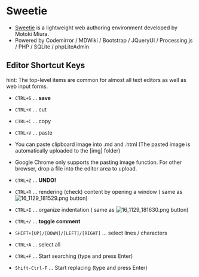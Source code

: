 # Sweetie

- [Sweetie](https://ist.mns.kyutech.ac.jp/miura/sweetie/index.php) is a lightweight web authoring environment developed by Motoki Miura.
- Powered by Codemirror / MDWiki / Bootstrap / JQueryUI / Processing.js / PHP / SQLite / phpLiteAdmin 


## Editor Shortcut Keys 

hint: The top-level items are common for almost all text editors as well as web input forms.

- `CTRL+S`  ...  __save__
- `CTRL+X`  ...  cut
- `CTRL+C`  ...  copy
- `CTRL+V`  ...  paste
 - You can paste clipboard image into .md and .html (The pasted image is automatically uploaded to the [img] folder)
 - Google Chrome only supports the pasting image function.  For other browser, drop a file into the editor area to upload.
- `CTRL+Z`  ...  __UNDO!__
 - `CTRL+R`  ...  rendering (check) content by opening a window ( same as ![](img/16_1129_181529.png "16_1129_181529.png") button)
 - `CTRL+I`  ...  organize indentation ( same as ![](img/16_1129_181630.png "16_1129_181630.png") button)
 - `CTRL+/`  ...  __toggle comment__


- `SHIFT+[UP]/[DOWN]/[LEFT]/[RIGHT]` ... select lines / characters 
- `CTRL+A`  ...  select all

- `CTRL+F` ... Start searching (type and press Enter)
 - `Shift-Ctrl-F` ... Start replacing (type and press Enter)

